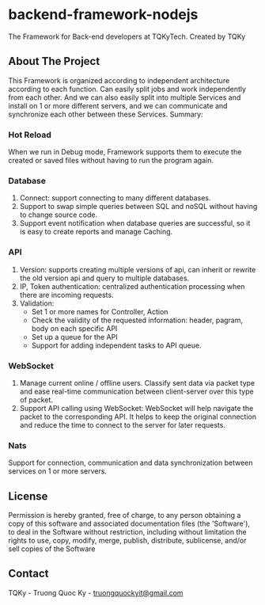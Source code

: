 # backend-framework-nodejs
The Framework for Back-end developers at TQKyTech. Created by TQKy


## About The Project
This Framework is organized according to independent architecture according to each function. Can easily split jobs and work independently from each other. And we can also easily split into multiple Services and install on 1 or more different servers, and we can communicate and synchronize each other between these Services. Summary:

###  Hot Reload
When we run in Debug mode, Framework supports them to execute the created or saved files without having to run the program again.

###  Database
1. Connect: support connecting to many different databases.
2. Support to swap simple queries between SQL and noSQL without having to change source code.
3. Support event notification when database queries are successful, so it is easy to create reports and manage Caching.

###  API
1. Version: supports creating multiple versions of api, can inherit or rewrite the old version api and query to multiple databases.
2. IP, Token authentication: centralized authentication processing when there are incoming requests.
3. Validation: 
    * Set 1 or more names for Controller, Action
    * Check the validity of the requested information: header, pagram, body on each specific API
    * Set up a queue for the API
    * Support for adding independent tasks to API queue.

###  WebSocket
1. Manage current online / offline users. Classify sent data via packet type and ease real-time communication between client-server over this type of packet.
2. Support API calling using WebSocket: WebSocket will help navigate the packet to the corresponding API. It helps to keep the original connection and reduce the time to connect to the server for later requests.

###  Nats
Support for connection, communication and data synchronization between services on 1 or more servers.


## License
Permission is hereby granted, free of charge, to any person obtaining a copy of this software and associated documentation files (the 'Software'), to deal in the Software without restriction, including without limitation the rights to use, copy, modify, merge, publish, distribute, sublicense, and/or sell copies of the Software


## Contact
TQKy - Truong Quoc Ky - truongquockyit@gmail.com
